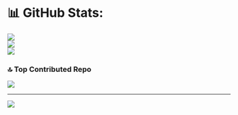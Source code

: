 # 📊 GitHub Stats:
![](https://github-readme-stats.vercel.app/api?username=EmirhanTr3&theme=github_dark_dimmed&hide_border=false&include_all_commits=false&count_private=false)<br/>
![](https://nirzak-streak-stats.vercel.app/?user=EmirhanTr3&theme=github_dark_dimmed&hide_border=false)<br/>
![](https://github-readme-stats.vercel.app/api/top-langs/?username=EmirhanTr3&theme=github_dark_dimmed&hide_border=false&include_all_commits=false&count_private=false&layout=compact)

### 🔝 Top Contributed Repo
![](https://github-contributor-stats.vercel.app/api?username=EmirhanTr3&limit=5&theme=dark&combine_all_yearly_contributions=true)

---
[![](https://visitcount.itsvg.in/api?id=EmirhanTr3&icon=0&color=0)](https://visitcount.itsvg.in)

<!-- Proudly created with GPRM ( https://gprm.itsvg.in ) -->
